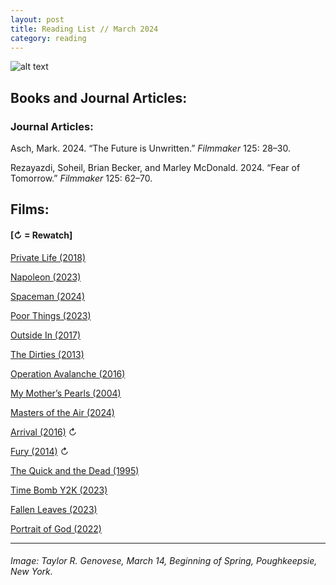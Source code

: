 ```yaml
---
layout: post
title: Reading List // March 2024
category: reading
---
```


![alt text](https://trgenovese.github.io/blog/images/mar24reading.jpg)

## Books and Journal Articles:

### Journal Articles:
Asch, Mark. 2024. “The Future is Unwritten.” *Filmmaker* 125: 28–30.

Rezayazdi, Soheil, Brian Becker, and Marley McDonald. 2024. “Fear of Tomorrow.” *Filmmaker* 125: 62–70.

## Films:
#### [↻ = Rewatch]

[Private Life (2018)](https://letterboxd.com/trgenovese/film/private-life-2018/)

[Napoleon (2023)](https://boxd.it/5XwSV1)

[Spaceman (2024)](https://letterboxd.com/trgenovese/film/spaceman-2024/)

[Poor Things (2023)](https://letterboxd.com/trgenovese/film/poor-things-2023/)

[Outside In (2017)](https://letterboxd.com/trgenovese/film/outside-in-2017/)

[The Dirties (2013)](https://letterboxd.com/trgenovese/film/the-dirties/)

[Operation Avalanche (2016)](https://letterboxd.com/trgenovese/film/operation-avalanche/)

[My Mother’s Pearls (2004)](https://letterboxd.com/trgenovese/film/my-mothers-pearls/)

[Masters of the Air (2024)](https://letterboxd.com/trgenovese/film/masters-of-the-air/)

[Arrival (2016)](https://boxd.it/67taUn) ↻

[Fury (2014)](https://boxd.it/67RIdZ) ↻

[The Quick and the Dead (1995)](https://boxd.it/67Xhx1)

[Time Bomb Y2K (2023)](https://letterboxd.com/trgenovese/film/time-bomb-y2k/)

[Fallen Leaves (2023)](https://letterboxd.com/trgenovese/film/fallen-leaves-2023/)

[Portrait of God (2022)](https://letterboxd.com/trgenovese/film/portrait-of-god-2022/)

___
###### Image: Taylor R. Genovese, March 14, Beginning of Spring, Poughkeepsie, New York.

